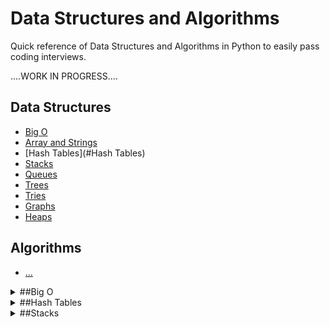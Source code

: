 # Data Structures and Algorithms
Quick reference of Data Structures and Algorithms in Python to easily pass coding interviews.

....WORK IN PROGRESS....

## Data Structures
 - [Big O]()
 - [Array and Strings]()
 - [Hash Tables](#Hash Tables)
 - [Stacks](#Stacks)
 - [Queues]()
 - [Trees]()
 - [Tries]()
 - [Graphs]()
 - [Heaps]()

## Algorithms
 - [...]()


<details><summary>##Big O</summary>
![](https://github.com/ivaste/Algorithms/BigO_Algorithms.JPG)
![](https://github.com/ivaste/Algorithms/BigO_Sort.JPG)

</details>

<details><summary>##Hash Tables</summary>
....
blablabla
</details>

<details><summary>##Stacks</summary>



</details>